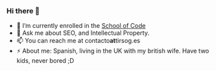 ### Hi there 👋

- 🌱 I’m currently enrolled in the [School of Code](https://www.schoolofcode.co.uk/)
- 💬 Ask me about SEO, and Intellectual Property.
- 📫 You can reach me at contacto**at**tirsog.es
- ⚡ About me: Spanish, living in the UK with my british wife. Have two kids, never bored ;D 
